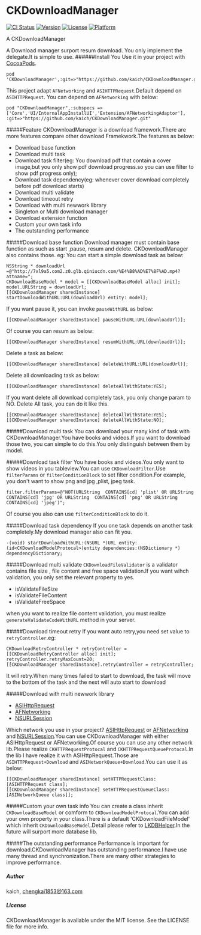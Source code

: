 CKDownloadManager
=================


[![CI Status](http://img.shields.io/travis/kaich/CKDownloadManager.svg?style=flat)](https://travis-ci.org/kaich/CKDownloadManager)
[![Version](https://img.shields.io/cocoapods/v/CKDownloadManager.svg?style=flat)](http://cocoapods.org/pods/CKDownloadManager)
[![License](https://img.shields.io/cocoapods/l/CKDownloadManager.svg?style=flat)](http://cocoapods.org/pods/CKDownloadManager)
[![Platform](https://img.shields.io/cocoapods/p/CKDownloadManager.svg?style=flat)](http://cocoapods.org/pods/CKDownloadManager)


A  CKDownloadManager

A Download manager surport resum download. You only implement the delegate.It is simple to use.
######Install 
You Use it in your project with [CocoaPods](http://cocoapods.org).

	pod 'CKDownloadManager',:git=>"https://github.com/kaich/CKDownloadManager.git"

This project adapt `AFNetworking` and `ASIHTTPRequest`.Default depend on `ASIHTTPRequest`. You can depend on `AFNetworking` with below:

	pod "CKDownloadManager",:subspecs => ['Core','UI/InternalAppInstallUI','Extension/AFNetworkingAdaptor'], :git=>"https://github.com/kaich/CKDownloadManager.git"

#####Feature
CKDownloadManager is a download framework.There are more features compare other download Framekwork.The features as below:

* Download base function
* Download multi task 
* Download task filter(eg: You download pdf that contain a cover image,but you only show pdf download progress.so you can use filter to show pdf progress only);
* Download task dependency(eg: whenever cover download completely before pdf download starts) 
* Download multi validate
* Download timeout retry 
* Download with multi newwork library  
* Singleton or Multi download manager
* Download extension function
* Custom your own task info
* The outstanding performance

#####Download base function
Download manager must contain base function as such as start ,pause, resum and delete. CKDownloadManager also contains those. eg:
You can start a simple download task as below:


    NSString * downloadUrl =@"http://7xl9a5.com2.z0.glb.qiniucdn.com/%E4%B8%AD%E7%8F%AD.mp4?attname=";
    CKDownloadBaseModel * model = [[CKDownloadBaseModel alloc] init];
    model.URLString = downloadUrl;
    [[CKDownloadManager sharedInstance] startDownloadWithURL:URL(downloadUrl) entity: model];


If you want pause it, you can invoke `pauseWithURL` as below:
    
    [[CKDownloadManager sharedInstance] pauseWithURL:URL(downloadUrl)];

Of course you can resum as below:

    [[CKDownloadManager sharedInstance] resumWithURL:URL(downloadUrl)];  

Delete a task as below:

    [[CKDownloadManager sharedInstance] deleteWithURL:URL(downloadUrl)];  

Delete all downloading task as below:

    [[CKDownloadManager sharedInstance] deleteAllWithState:YES];

If you want delete all download completely task, you only change param to NO. Delete All task, you can do it like this.

    [[CKDownloadManager sharedInstance] deleteAllWithState:YES];
    [[CKDownloadManager sharedInstance] deleteAllWithState:NO];
    

#####Download multi task 
You can download your many kind of task with CKDownloadManager.You have books and videos.If you want to download those two, you can simple to do this.You only distinguish between them by model.

#####Download task filter
You have books and videos.You only want to show videos in you tableview.You can use `CKDownloadFilter`.Use `filterParams` or `filterConditionBlock` to set filter condition.For example, you don't want to show png and jpg ,plist, jpeg task. 

    filter.filterParams=@"NOT(URLString  CONTAINS[cd] 'plist' OR URLString  CONTAINS[cd] 'jpg' OR URLString  CONTAINS[cd] 'png' OR URLString  CONTAINS[cd] 'jpeg')";

Of course you also can use `filterConditionBlock` to do it.

#####Download task dependency
If you one task depends on another task completely.My download manager also can fit you. 

    -(void) startDownloadWithURL:(NSURL *)URL entity:(id<CKDownloadModelProtocal>)entity dependencies:(NSDictionary *) dependencyDictionary;

#####Download multi validate
`CKDownloadFileValidator` is a validator contains file size , file content and free space validation.If you want wihch validation, you only set the relevant property to yes. 

* isValidateFileSize
* isValidateFileContent
* isValidateFreeSpace

when you want to realize file content validation, you must realize `generateValidateCodeWithURL` method in your server.

#####Download timeout retry
If you want auto retry,you need set value to `retryController`.eg:

    CKDownloadRetryController * retryController = [[CKDownloadRetryController alloc] init];
    retryController.retryMaxCount=20;
    [[CKDownloadManager sharedInstance].retryController = retryController;

It will retry.When many times failed to start to download, the task will move to the bottom of the task and the next will auto start to download 

#####Download with multi newwork library
* [ASIHttpRequest](https://github.com/pokeb/asi-http-request)
* [AFNetworking](https://github.com/AFNetworking/AFNetworking)
* [NSURLSession](https://developer.apple.com/library/ios/documentation/Foundation/Reference/NSURLSession_class/)

Which network you use in your project? [ASIHttpRequest](https://github.com/pokeb/asi-http-request) or [AFNetworking](https://github.com/AFNetworking/AFNetworking) and [NSURLSession](https://developer.apple.com/library/ios/documentation/Foundation/Reference/NSURLSession_class/).You can use CKDownloadManager with either ASIHttpRequest or AFNetworking.Of course you can use any other network lib.Please realize `CKHTTPRequestProtocal` and `CKHTTPRequestQueueProtocal`.In the lib I have realize it with ASIHttpRequest.Those are `ASIHTTPRequest+Download` and `ASINetworkQueue+Download`.You can use it as below:

    [[CKDownloadManager sharedInstance] setHTTPRequestClass:[ASIHTTPRequest class];
    [[CKDownloadManager sharedInstance] setHTTPRequestQueueClass:[ASINetworkQueue class]];

#####Custom your own task info
You can create a class inherit `CKDownloadBaseModel` or comform to `CKDownloadModelProtocal`.You can add your own property in your class.There is a default 'CKDownloadFileModel' which inherit `CKDownloadBaseModel`.Detail please refer to [LKDBHelper](https://github.com/li6185377/LKDBHelper-SQLite-ORM).In the future will surport more database lib.

#####The outstanding performance
Performance is important for download.CKDownloadManager has outstanding performance.I have use many thread and synchronization.There are many other strategies to improve performance.

##### Author

kaich, chengkai1853@163.com

##### License

CKDownloadManager is available under the MIT license. See the LICENSE file for more info.

